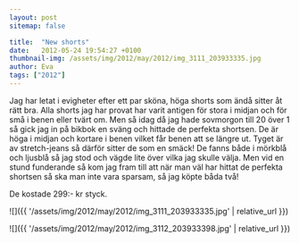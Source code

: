 ```yaml
---
layout: post
sitemap: false

title:  "New shorts"
date:   2012-05-24 19:54:27 +0100
thumbnail-img: /assets/img/2012/may/2012/img_3111_203933335.jpg
author: Eva
tags: ["2012"]
---
```


Jag har letat i evigheter efter ett par sköna, höga shorts som ändå sitter åt rätt bra. Alla shorts jag har provat har varit antigen för stora i midjan och för små i benen eller tvärt om. Men så idag då jag hade sovmorgon till 20 över 1 så gick jag in på bikbok en sväng och hittade de perfekta shortsen. De är höga i midjan och kortare i benen vilket får benen att se längre ut. Tyget är av stretch-jeans så därför sitter de som en smäck! De fanns både i mörkblå och ljusblå så jag stod och vägde lite över vilka jag skulle välja. Men vid en stund funderande så kom jag fram till att när man väl har hittat de perfekta shortsen så ska man inte vara sparsam, så jag köpte båda två!






De kostade 299:- kr styck.

![]({{ '/assets/img/2012/may/2012/img_3111_203933335.jpg'  | relative_url }})

![]({{ '/assets/img/2012/may/2012/img_3112_203933398.jpg'  | relative_url }})

